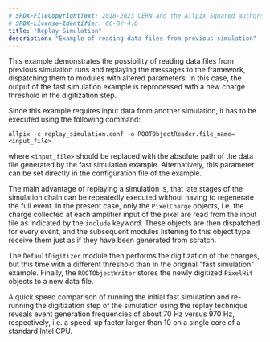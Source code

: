 ```yaml
---
# SPDX-FileCopyrightText: 2018-2023 CERN and the Allpix Squared authors
# SPDX-License-Identifier: CC-BY-4.0
title: "Replay Simulation"
description: "Example of reading data files from previous simulation"
---
```


This example demonstrates the possibility of reading data files from previous simulation runs and replaying the messages to the framework, dispatching them to modules with altered parameters. In this case, the output of the fast simulation example is reprocessed with a new charge threshold in the digitization step.

Since this example requires input data from another simulation, it has to be executed using the following command:
```shell
allpix -c replay_simulation.conf -o ROOTObjectReader.file_name=<input_file>
```
where `<input_file>` should be replaced with the absolute path of the data file generated by the fast simulation example. Alternatively, this parameter can be set directly in the configuration file of the example.

The main advantage of replaying a simulation is, that late stages of the simulation chain can be repeatedly executed without having to regenerate the full event. In the present case, only the `PixelCharge` objects, i.e. the charge collected at each amplifier input of the pixel are read from the input file as indicated by the `include` keyword. These objects are then dispatched for every event, and the subsequent modules listening to this object type receive them just as if they have been generated from scratch.

The `DefaultDigitizer` module then performs the digitization of the charges, but this time with a different threshold than in the original "fast simulation" example. Finally, the `ROOTObjectWriter` stores the newly digitized `PixelHit` objects to a new data file.

A quick speed comparison of running the initial fast simulation and re-running the digitization step of the simulation using the replay technique reveals event generation frequencies of about 70 Hz versus 970 Hz, respectively, i.e. a speed-up factor larger than 10 on a single core of a standard Intel CPU.
